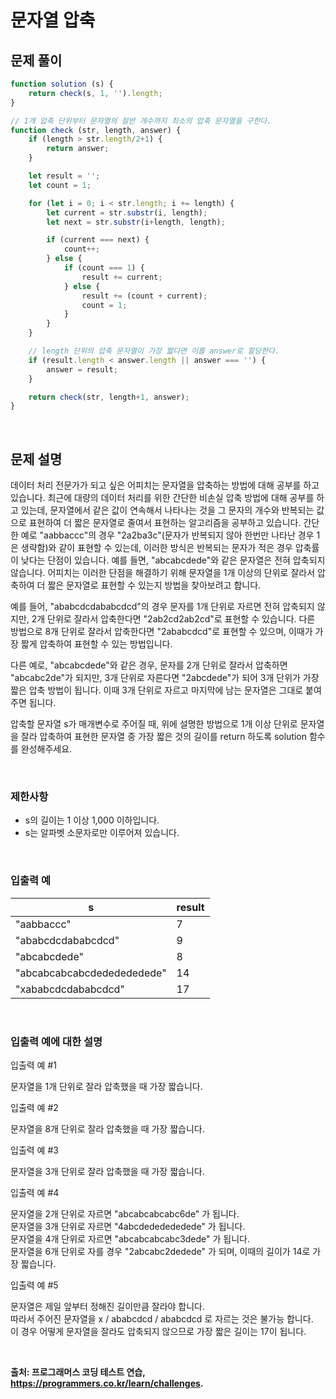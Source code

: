 # 문자열 압축

## 문제 풀이  

~~~javascript
function solution (s) {
    return check(s, 1, '').length;
}

// 1개 압축 단위부터 문자열의 절반 개수까지 최소의 압축 문자열을 구한다.
function check (str, length, answer) {
    if (length > str.length/2+1) {
        return answer;
    }

    let result = '';
    let count = 1;

    for (let i = 0; i < str.length; i += length) {
        let current = str.substr(i, length);
        let next = str.substr(i+length, length);

        if (current === next) {
            count++;
        } else {
            if (count === 1) {
                result += current;
            } else {
                result += (count + current);
                count = 1;
            }
        }
    }

    // length 단위의 압축 문자열이 가장 짧다면 이를 answer로 할당한다.
    if (result.length < answer.length || answer === '') {
        answer = result;
    }

    return check(str, length+1, answer);
}
~~~

<br/>

## 문제 설명    

데이터 처리 전문가가 되고 싶은 어피치는 문자열을 압축하는 방법에 대해 공부를 하고 있습니다. 최근에 대량의 데이터 처리를 위한 간단한 비손실 압축 방법에 대해 공부를 하고 있는데, 문자열에서 같은 값이 연속해서 나타나는 것을 그 문자의 개수와 반복되는 값으로 표현하여 더 짧은 문자열로 줄여서 표현하는 알고리즘을 공부하고 있습니다.
간단한 예로 "aabbaccc"의 경우 "2a2ba3c"(문자가 반복되지 않아 한번만 나타난 경우 1은 생략함)와 같이 표현할 수 있는데, 이러한 방식은 반복되는 문자가 적은 경우 압축률이 낮다는 단점이 있습니다. 예를 들면, "abcabcdede"와 같은 문자열은 전혀 압축되지 않습니다. 어피치는 이러한 단점을 해결하기 위해 문자열을 1개 이상의 단위로 잘라서 압축하여 더 짧은 문자열로 표현할 수 있는지 방법을 찾아보려고 합니다.

예를 들어, "ababcdcdababcdcd"의 경우 문자를 1개 단위로 자르면 전혀 압축되지 않지만, 2개 단위로 잘라서 압축한다면 "2ab2cd2ab2cd"로 표현할 수 있습니다. 다른 방법으로 8개 단위로 잘라서 압축한다면 "2ababcdcd"로 표현할 수 있으며, 이때가 가장 짧게 압축하여 표현할 수 있는 방법입니다.

다른 예로, "abcabcdede"와 같은 경우, 문자를 2개 단위로 잘라서 압축하면 "abcabc2de"가 되지만, 3개 단위로 자른다면 "2abcdede"가 되어 3개 단위가 가장 짧은 압축 방법이 됩니다. 이때 3개 단위로 자르고 마지막에 남는 문자열은 그대로 붙여주면 됩니다.

압축할 문자열 s가 매개변수로 주어질 때, 위에 설명한 방법으로 1개 이상 단위로 문자열을 잘라 압축하여 표현한 문자열 중 가장 짧은 것의 길이를 return 하도록 solution 함수를 완성해주세요.

<br/>

### 제한사항
- s의 길이는 1 이상 1,000 이하입니다.
- s는 알파벳 소문자로만 이루어져 있습니다.

<br/>

### 입출력 예
|s|result|
|---|---|
|"aabbaccc"|7|
|"ababcdcdababcdcd"|9|
|"abcabcdede"|8|
|"abcabcabcabcdededededede"|14|
|"xababcdcdababcdcd"|17|

<br/>

### 입출력 예에 대한 설명

입출력 예 #1

문자열을 1개 단위로 잘라 압축했을 때 가장 짧습니다.

입출력 예 #2

문자열을 8개 단위로 잘라 압축했을 때 가장 짧습니다.

입출력 예 #3

문자열을 3개 단위로 잘라 압축했을 때 가장 짧습니다.

입출력 예 #4

문자열을 2개 단위로 자르면 "abcabcabcabc6de" 가 됩니다.<br/>
문자열을 3개 단위로 자르면 "4abcdededededede" 가 됩니다.<br/>
문자열을 4개 단위로 자르면 "abcabcabcabc3dede" 가 됩니다.<br/>
문자열을 6개 단위로 자를 경우 "2abcabc2dedede" 가 되며, 이때의 길이가 14로 가장 짧습니다.

입출력 예 #5

문자열은 제일 앞부터 정해진 길이만큼 잘라야 합니다.<br/>
따라서 주어진 문자열을 x / ababcdcd / ababcdcd 로 자르는 것은 불가능 합니다.<br/>
이 경우 어떻게 문자열을 잘라도 압축되지 않으므로 가장 짧은 길이는 17이 됩니다.

<br/>

**출처: 프로그래머스 코딩 테스트 연습, https://programmers.co.kr/learn/challenges.**